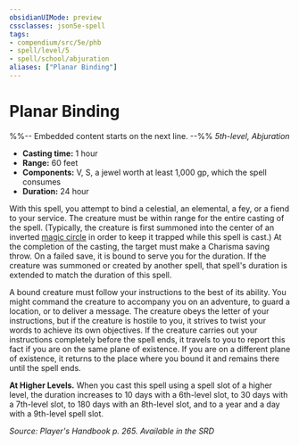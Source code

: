 ```yaml
---
obsidianUIMode: preview
cssclasses: json5e-spell
tags:
- compendium/src/5e/phb
- spell/level/5
- spell/school/abjuration
aliases: ["Planar Binding"]
---
```

# Planar Binding
%%-- Embedded content starts on the next line. --%%
*5th-level, Abjuration*  

- **Casting time:** 1 hour
- **Range:** 60 feet
- **Components:** V, S, a jewel worth at least 1,000 gp, which the spell consumes
- **Duration:** 24 hour

With this spell, you attempt to bind a celestial, an elemental, a fey, or a fiend to your service. The creature must be within range for the entire casting of the spell. (Typically, the creature is first summoned into the center of an inverted [magic circle](Mechanics/spells/magic-circle.md) in order to keep it trapped while this spell is cast.) At the completion of the casting, the target must make a Charisma saving throw. On a failed save, it is bound to serve you for the duration. If the creature was summoned or created by another spell, that spell's duration is extended to match the duration of this spell.

A bound creature must follow your instructions to the best of its ability. You might command the creature to accompany you on an adventure, to guard a location, or to deliver a message. The creature obeys the letter of your instructions, but if the creature is hostile to you, it strives to twist your words to achieve its own objectives. If the creature carries out your instructions completely before the spell ends, it travels to you to report this fact if you are on the same plane of existence. If you are on a different plane of existence, it returns to the place where you bound it and remains there until the spell ends.

**At Higher Levels.** When you cast this spell using a spell slot of a higher level, the duration increases to 10 days with a 6th-level slot, to 30 days with a 7th-level slot, to 180 days with an 8th-level slot, and to a year and a day with a 9th-level spell slot.

*Source: Player's Handbook p. 265. Available in the <span title='Systems Reference Document (5.1)'>SRD</span>*